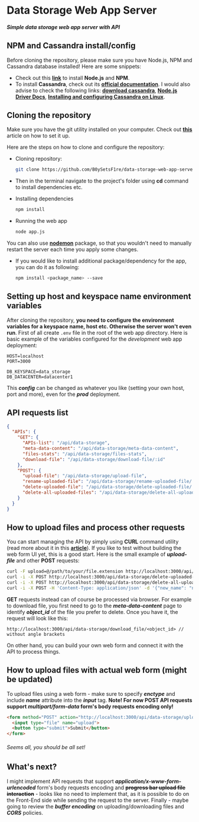 # Data Storage Web App Server
##### Simple data storage web app server with API

## NPM and Cassandra install/config

Before cloning the repository, please make sure you have Node.js, NPM and Cassandra database installed! Here are some snippets:

* Check out this **[link](https://nodejs.org/en/)** to install **Node.js** and **NPM**.
* To install **Cassandra**, check out its **[official documentation](https://cassandra.apache.org/doc/latest/)**. I would also advise to check the following links: **[download cassandra](https://cassandra.apache.org/download/)**, **[Node.js Driver Docs](https://docs.datastax.com/en/developer/nodejs-driver/4.6/getting-started/)**, **[Installing and configuring Cassandra on Linux](https://docs.nomagic.com/display/TWCloud190/Installing+and+configuring+Cassandra+on+Linux)**.

## Cloning the repository

Make sure you have the git utility installed on your computer. Check out **[this](https://git-scm.com/book/en/v2/Getting-Started-Installing-Git)** article on how to set it up.

Here are the steps on how to clone and configure the repository:

* Cloning repository:

  ```bash
  git clone https://github.com/B0ySetsF1re/data-storage-web-app-server.git
  ```
* Then in the terminal navigate to the project's folder using **cd** command to install dependencies etc.

* Installing dependencies

  ```bash
  npm install
  ```
* Running the web app

  ```bash
  node app.js
  ```
You can also use **[nodemon](https://www.npmjs.com/package/nodemon)** package, so that you wouldn't need to manually restart the server each time you apply some changes.

* If you would like to install additional package/dependency for the app, you can do it as following:

  ```bash
  npm install <package_name> --save
  ```

## Setting up host and keyspace name environment variables
After cloning the repository, **you need to configure the environment variables for a keyspace name, host etc. Otherwise the server won't even run**. First of all create ```.env``` file in the root of the web app directory. Here is basic example of the variables configured for the _development_ web app deployment:

```
HOST=localhost
PORT=3000

DB_KEYSPACE=data_storage
DB_DATACENTER=datacenter1

```

This **_config_** can be changed as whatever you like (setting your own host, port and more), even for the **_prod_** deployment.

## API requests list

```json
{
  "APIs": {
    "GET": {
      "APIs-list": "/api/data-storage",
      "meta-data-content": "/api/data-storage/meta-data-content",
      "files-stats": "/api/data-storage/files-stats",
      "download-file": "/api/data-storage/download-file/:id"
    },
    "POST": {
      "upload-file": "/api/data-storage/upload-file",
      "rename-uploaded-file": "/api/data-storage/rename-uploaded-file/:id",
      "delete-uploaded-file": "/api/data-storage/delete-uploaded-file/:id",
      "delete-all-uploaded-files": "/api/data-storage/delete-all-uploaded-files"
    }
  }
}
```

## How to upload files and process other requests

You can start managing the API by simply using **CURL** command utility (read more about it in this **[article](https://medium.com/@petehouston/upload-files-with-curl-93064dcccc76)**). If you like to test without building the web form UI yet, this is a good start. Here is the small example of **_upload-file_** and other **POST** requests:

```bash
curl -F upload=@/path/to/your/file.extension http://localhost:3000/api/data-storage/upload-file // to upload file
curl -i -X POST http://localhost:3000/api/data-storage/delete-uploaded-file/<object_id> // to delete file - make sure to provide file id (without angle brackets)
curl -i -X POST http://localhost:3000/api/data-storage/delete-all-uploaded-files/ // to deleta completely all files from the data base
curl -i -X POST -H 'Content-Type: application/json' -d '{"new_name": "new_name"}' http://localhost:3000/api/data-storage/rename-uploaded-file/<object_id> // to rename file (object_id should be without angle brackets)
```

**GET** requests instead can of course be processed via browser. For example to download file, you first need to go to the **_meta-data-content_** page to identify **_object_id_** of the file you prefer to delete. Once you have it, the request will look like this:

```
http://localhost:3000/api/data-storage/download_file/<object_id> // without angle brackets
```

On other hand, you can build your own web form and connect it with the API to process things.

## How to upload files with actual web form (might be updated)

To upload files using a web form - make sure to specify **_enctype_** and include **_name_** attribute into the **_input_** tag. **Note! For now POST API requests support _multipart/form-data_ form's body requests encoding only!**

```html
<form method="POST" action="http://localhost:3000/api/data-storage/upload-file" enctype="multipart/form-data">
  <input type="file" name="upload">
  <button type="submit">Submit</button>
</form>
```

###### Seems all, you should be all set!

## What's next?
I might implement API requests that support **_application/x-www-form-urlencoded_** form's body requests encoding and ~~**progress bar upload file interaction**~~ - looks like no need to implement that, as it is possible to do on the Front-End side while sending the request to the server. Finally - maybe going to review the **_buffer encoding_** on uploading/downloading files and **_CORS_** policies.
